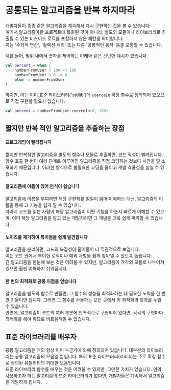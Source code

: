 # 공통되는 알고리즘을 반복 하지마라

개발자들이 종종 같은 알고리즘을 계속해서 다시 구현하는 것을 볼 수 있습니다.  
여기서 알고리즘이란 프로젝트에 특화된 것이 아니라, 별도의 모듈이나 라이브러리로 추출될 수 있는 비즈니스 로직을 포함하지 않은 패턴을 의미합니다.   
이는 '수학적 연산', '컬렉션 처리' 또는 다른 '공통적인 동작' 등을 포함할 수 있습니다.

예를 들어, 범위 내에서 숫자를 제어하는 아래와 같은 간단한 예시가 있습니다.

```kotlin
val percent = when {
    numberFromUser > 100 -> 100
    numberFromUser < 0 -> 0
    else -> numberFromUser
}
```

하지만, 이는 이미 표준 라이브러리('stdlib')에 `coerceIn` 확장 함수로 정의되어 있으므로 직접 구현할 필요가 없습니다.

```kotlin
val percent = numberFromUser.coerceIn(0, 100)
```

## 짧지만 반복 적인 알고리즘을 추출하는 장점

#### 프로그래밍이 빨라집니다
짧지만 반복적인 알고리즘을 별도의 함수나 모듈로 추출하면, 코드 작성이 빨라집니다.  
함수 호출 한 번이 여러 단계로 이루어진 알고리즘을 직접 코딩하는 것보다 시간을 덜 소모하기 때문입니다. 
이러한 방식으로 불필요한 코딩을 줄이고 개발 효율성을 높일 수 있습니다.

#### 알고리즘에 이름이 있어 인식이 쉽습니다
알고리즘에 이름을 부여하면 해당 구현체를 일일이 읽어 이해하는 대신, 알고리즘의 이름을 통해 그 기능을 쉽게 알 수 있습니다.   
따라서 코드를 읽는 사람이 해당 알고리즘이 어떤 기능을 하는지 빠르게 이해할 수 있으며, 이미 해당 알고리즘을 알고 있는 개발자라면 그 개념을 더욱 쉽게 파악할 수 있습니다.

#### 노이즈를 제거하여 특이점을 쉽게 발견합니다
알고리즘을 분리하면, 코드의 복잡성이 줄어들어 더 직관적으로 보입니다.  
이는 코드 안에서 특이한 로직이나 예외 사항을 쉽게 찾아낼 수 있도록 돕습니다.   
긴 알고리즘을 한눈에 보는 것은 어려울 수 있지만, 알고리즘이 각각의 모듈로 나누어져 있으면 훨씬 이해하기 쉬워집니다.

#### 한 번의 최적화로 공통 이점을 얻습니다
알고리즘을 별도의 함수로 만들면, 그 함수의 성능을 최적화하는 데 필요한 노력을 한 번만 기울이면 됩니다. 
그러면 그 함수를 사용하는 모든 곳에서 이 최적화의 효과를 누릴 수 있습니다.   
반면에, 알고리즘이 코드의 여러 부분에 반복적으로 구현되어 있다면, 각각의 구현마다 최적화를 해야 하므로 비효율적일 수 있습니다.

## 표준 라이브러리를 배우자

공통 알고리즘은 거의 항상 이미 누군가에 의해 정의되어 있습니다.
대부분의 라이브러리는 공통 알고리즘의 모음일 뿐입니다. 특히 표준 라이브러리(stdlib)는 주로 확장 함수로 정의된 유틸리티의 거대한 모음입니다.   
표준 라이브러리 함수를 배우는 것은 어려울 수 있지만, 그만한 가치가 있습니다. 만약 사용하고자 하는 알고리즘의 표준 라이브러리가 없다면, 개발자들은 계속해서 알고리즘을 개발하게 됩니다.

